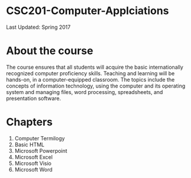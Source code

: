 # CSC201-Computer-Applciations

Last Updated: Spring 2017

# About the course

The course ensures that all students will acquire the basic internationally recognized computer proficiency skills. Teaching and learning will be hands-on, in a computer-equipped classroom. The topics include the concepts of information technology, using the computer and its operating system and managing files, word processing, spreadsheets, and presentation software. 

# Chapters

1) Computer Termilogy
2) Basic HTML
3) Microsoft Powerpoint
4) Microsoft Excel
5) Microsoft Visio
6) Microsoft Word